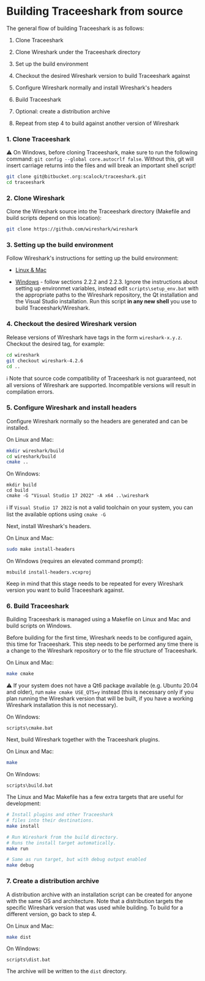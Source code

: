 # Building Traceeshark from source

The general flow of building Traceeshark is as follows:

1. Clone Traceeshark

2. Clone Wireshark under the Traceeshark directory

3. Set up the build environment

4. Checkout the desired Wireshark version to build Traceeshark against

5. Configure Wireshark normally and install Wireshark's headers

6. Build Traceeshark

7. Optional: create a distribution archive

8. Repeat from step 4 to build against another version of Wireshark

### 1. Clone Traceeshark

:warning: On Windows, before cloning Traceeshark, make sure to run the following command: `git config --global core.autocrlf false`. Without this, git will insert carriage returns into the files and will break an important shell script!

```bash
git clone git@bitbucket.org:scalock/traceeshark.git
cd traceeshark
```

### 2. Clone Wireshark

Clone the Wireshark source into the Traceeshark directory (Makefile and build scripts depend on this location):

```bash
git clone https://github.com/wireshark/wireshark
```

### 3. Setting up the build environment

Follow Wireshark's instructions for setting up the build environment:

- [Linux & Mac](https://www.wireshark.org/docs/wsdg_html_chunked/ChapterSetup.html#ChSetupUNIXBuildEnvironmentSetup)

- [Windows](https://www.wireshark.org/docs/wsdg_html_chunked/ChSetupWindows.html) - follow sections 2.2.2 and 2.2.3. Ignore the instructions about setting up environmet variables, instead edit `scripts\setup_env.bat` with the appropriate paths to the Wireshark repository, the Qt installation and the Visual Studio installation. Run this script **in any new shell** you use to build Traceeshark/Wireshark.

### 4. Checkout the desired Wireshark version

Release versions of Wireshark have tags in the form `wireshark-x.y.z`. Checkout the desired tag, for example:

```bash
cd wireshark
git checkout wireshark-4.2.6
cd ..
```

:information_source: Note that source code compatibility of Traceeshark is not guaranteed, not all versions of Wireshark are supported. Incompatible versions will result in compilation errors.

### 5. Configure Wireshark and install headers

Configure Wireshark normally so the headers are generated and can be installed.

On Linux and Mac:

```bash
mkdir wireshark/build
cd wireshark/build
cmake ..
```

On Windows:

```batch
mkdir build
cd build
cmake -G "Visual Studio 17 2022" -A x64 ..\wireshark
```

:information_source: If `Visual Studio 17 2022` is not a valid toolchain on your system, you can list the available options using `cmake -G`

Next, install Wireshark's headers.

On Linux and Mac:

```bash
sudo make install-headers
```

On Windows (requires an elevated command prompt):

```batch
msbuild install-headers.vcxproj
```

Keep in mind that this stage needs to be repeated for every Wireshark version you want to build Traceeshark against.

### 6. Build Traceeshark

Building Traceeshark is managed using a Makefile on Linux and Mac and build scripts on Windows.

Before building for the first time, Wireshark needs to be configured again, this time for Traceeshark. This step needs to be performed any time there is a change to the Wireshark repository or to the file structure of Traceeshark.

On Linux and Mac:

```bash
make cmake
```

:warning: If your system does not have a Qt6 package available (e.g. Ubuntu 20.04 and older), run `make cmake USE_QT5=y` instead (this is necessary only if you plan running the Wireshark version that will be built, if you have a working Wireshark installation this is not necessary).

On Windows:

```batch
scripts\cmake.bat
```

Next, build Wireshark together with the Traceeshark plugins.

On Linux and Mac:

```bash
make
```

On Windows:

```batch
scripts\build.bat
```

The Linux and Mac Makefile has a few extra targets that are useful for development:

```bash
# Install plugins and other Traceeshark
# files into their destinations.
make install

# Run Wireshark from the build directory.
# Runs the install target automatically.
make run

# Same as run target, but with debug output enabled
make debug
```

### 7. Create a distribution archive

A distribution archive with an installation script can be created for anyone with the same OS and architecture. Note that a distribution targets the specific Wireshark version that was used while building. To build for a different version, go back to step 4.

On Linux and Mac:

```bash
make dist
```

On Windows:

```batch
scripts\dist.bat
```

The archive will be written to the `dist` directory.
